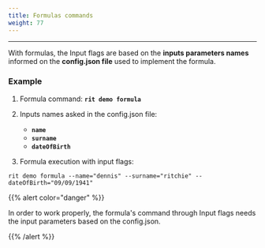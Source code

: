 ```yaml
---
title: Formulas commands
weight: 77
---
```


---

With formulas, the Input flags are based on the **inputs parameters names** informed on the **config.json file** used to implement the formula.

### **Example**

1. Formula command: **`rit demo formula`**

2. Inputs names asked in the config.json file:

   * **`name`**
   * **`surname`**
   * **`dateOfBirth`**

3. Formula execution with input flags:

```text
rit demo formula --name="dennis" --surname="ritchie" --dateOfBirth="09/09/1941"
```

{{% alert color="danger" %}}

In order to work properly, the formula's command through Input flags needs the input parameters based on the config.json. 

{{% /alert %}}

